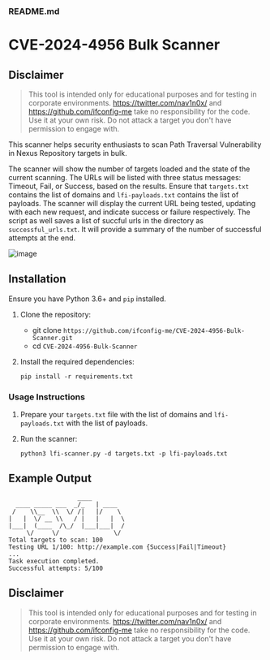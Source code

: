 ### README.md

# CVE-2024-4956 Bulk Scanner

## Disclaimer

> This tool is intended only for educational purposes and for testing in corporate environments. 
> https://twitter.com/nav1n0x/ and https://github.com/ifconfig-me take no responsibility for the code. 
> Use it at your own risk. Do not attack a target you don't have permission to engage with.

This scanner helps security enthusiasts to scan Path Traversal Vulnerability in Nexus Repository targets in bulk. 

The scanner will show the number of targets loaded and the state of the current scanning. The URLs will be listed with three status messages: Timeout, Fail, or Success, based on the results. Ensure that `targets.txt` contains the list of domains and `lfi-payloads.txt` contains the list of payloads. The scanner will display the current URL being tested, updating with each new request, and indicate success or failure respectively. The script as well saves a list of succful urls in the directory as `successful_urls.txt`. It will provide a summary of the number of successful attempts at the end.

![image](https://github.com/ifconfig-me/CVE-2024-4956-Bulk-Scanner/assets/25315805/190f357d-d8b6-490b-bfa3-97a907a8ca53)

## Installation

Ensure you have Python 3.6+ and `pip` installed.

1. Clone the repository:

    * git clone `https://github.com/ifconfig-me/CVE-2024-4956-Bulk-Scanner.git`
    * cd `CVE-2024-4956-Bulk-Scanner`

3. Install the required dependencies:

    `pip install -r requirements.txt`

### Usage Instructions

1. Prepare your `targets.txt` file with the list of domains and `lfi-payloads.txt` with the list of payloads.

2. Run the scanner:

    `python3 lfi-scanner.py -d targets.txt -p lfi-payloads.txt`

## Example Output

```
                   ____        
  ____ _____ ___  _/_   | ____  
 /    \\__  \\  \/ /|   |/    \ 
|   |  \/ __ \\   / |   |   |  \
|___|  (____  /\_/  |___|___|  /
     \/     \/               \/
Total targets to scan: 100
Testing URL 1/100: http://example.com {Success|Fail|Timeout}
...
Task execution completed.
Successful attempts: 5/100
```

## Disclaimer

> This tool is intended only for educational purposes and for testing in corporate environments. 
> https://twitter.com/nav1n0x/ and https://github.com/ifconfig-me take no responsibility for the code. 
> Use it at your own risk. Do not attack a target you don't have permission to engage with.
